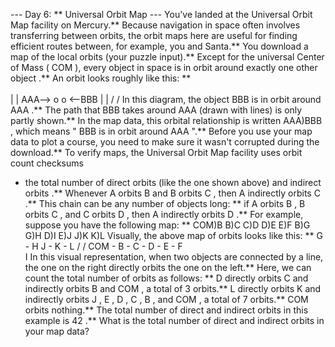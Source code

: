 --- Day 6: ** Universal Orbit Map ---
You've landed at the Universal Orbit Map facility on Mercury.**  Because navigation in space often involves transferring between orbits, the orbit maps here are useful for finding efficient routes between, for example, you and Santa.** You download a map of the local orbits (your puzzle input).**
Except for the universal Center of Mass (
COM
), every object in space is in orbit around
exactly one other object
.**  An
orbit
looks roughly like this: **
\
                   \
                    |
                    |
AAA--> o            o <--BBB
                    |
                    |
                   /
                  /
In this diagram, the object
BBB
is in orbit around
AAA
.** The path that
BBB
takes around
AAA
(drawn with lines) is only partly shown.** In the map data, this orbital relationship is written
AAA)BBB
, which means "
BBB
is in orbit around
AAA
".**
Before you use your map data to plot a course, you need to make sure it wasn't corrupted during the download.**  To verify maps, the Universal Orbit Map facility uses
orbit count checksums
- the total number of
direct orbits
(like the one shown above) and
indirect orbits
.**
Whenever
A
orbits
B
and
B
orbits
C
, then
A
indirectly orbits
C
.**  This chain can be any number of objects long: ** if
A
orbits
B
,
B
orbits
C
, and
C
orbits
D
, then
A
indirectly orbits
D
.**
For example, suppose you have the following map: **
COM)B
B)C
C)D
D)E
E)F
B)G
G)H
D)I
E)J
J)K
K)L
Visually, the above map of orbits looks like this: **
G - H       J - K - L
       /           /
COM - B - C - D - E - F
               \
                I
In this visual representation, when two objects are connected by a line, the one on the right directly orbits the one on the left.**
Here, we can count the total number of orbits as follows: **
D
directly orbits
C
and indirectly orbits
B
and
COM
, a total of
3
orbits.**
L
directly orbits
K
and indirectly orbits
J
,
E
,
D
,
C
,
B
, and
COM
, a total of
7
orbits.**
COM
orbits nothing.**
The total number of direct and indirect orbits in this example is
42
.**
What is the total number of direct and indirect orbits
in your map data?
